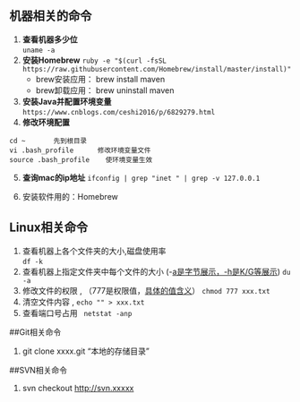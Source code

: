 ## 机器相关的命令

1.  **查看机器多少位**     
`uname -a`
2.  **安装Homebrew**
	`ruby -e "$(curl -fsSL https://raw.githubusercontent.com/Homebrew/install/master/install)"  `
	* brew安装应用：  brew install maven
	* brew卸载应用：  brew uninstall maven
3. **安装Java并配置环境变量**
	`https://www.cnblogs.com/ceshi2016/p/6829279.html`
4. **修改环境配置**
```
cd ~       先到根目录      
vi .bash_profile      修改环境变量文件
source .bash_profile    使环境变量生效
```
5. **查询mac的ip地址**
`ifconfig | grep "inet " | grep -v 127.0.0.1`

6. 安装软件用的：Homebrew


## Linux相关命令
1. 查看机器上各个文件夹的大小,磁盘使用率  
`df -k`
2. 查看机器上指定文件夹中每个文件的大小  (-[a是字节展示，-h是K/G等展示](https://www.cnblogs.com/kobe8/p/3825461.html))
 `du -a`  	
3. 修改文件的权限 , （777是权限值，[具体的值含义](https://www.cnblogs.com/avril/archive/2010/03/23/1692809.html)）
`chmod 777 xxx.txt`
4. 清空文件内容  ,
`echo "" > xxx.txt `
5. 查看端口号占用
` netstat -anp`



##Git相关命令

1. git clone xxxx.git  “本地的存储目录”






##SVN相关命令
1. svn checkout  http://svn.xxxxx
